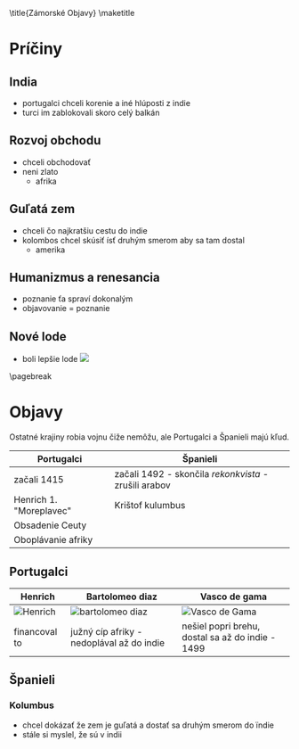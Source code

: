 \title{Zámorské Objavy}
\maketitle

# Príčiny

## India

 - portugalci chceli korenie a iné hlúposti z indie
 - turci im zablokovali skoro celý balkán

## Rozvoj obchodu

 - chceli obchodovať
 - neni zlato
   - afrika

## Guľatá zem

 - chceli čo najkratšiu cestu do indie
 - kolombos chcel skúsiť ísť druhým smerom aby sa tam dostal
   - amerika

## Humanizmus a renesancia

 - poznanie ťa spraví dokonalým
 - objavovanie = poznanie

## Nové lode

 - boli lepšie lode ![](afd6.png)

\pagebreak

# Objavy

Ostatné krajiny robia vojnu čiže nemôžu, ale Portugalci a Španieli majú kľud.

 Portugalci                 | Španieli
----------------------------|-----------------------------
 začali 1415                | začali 1492 - skončila *rekonkvista* - zrušili arabov
 Henrich 1. "Moreplavec"    | Krištof kulumbus
 Obsadenie Ceuty            | 
 Oboplávanie afriky         | 

## Portugalci

 Henrich              | Bartolomeo diaz                           | Vasco de gama
----------------------|-------------------------------------------|----------------------
 ![Henrich](cb05.png) | ![bartolomeo diaz](5472.png)              | ![Vasco de Gama](36fc.png)
 financoval to        | južný cíp afriky - nedoplával až do indie | nešiel popri brehu, dostal sa až do indie - 1499

## Španieli

### Kolumbus

 - chcel dokázať že zem je guľatá a dostať sa druhým smerom do ïndie
 - stále si myslel, že sú v indii
